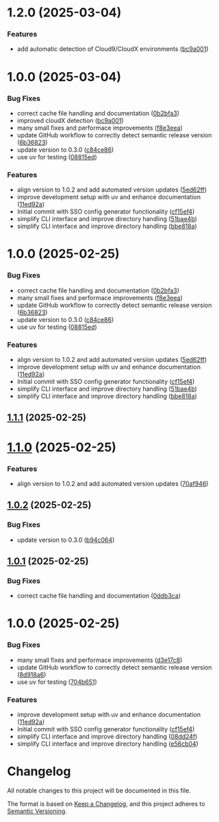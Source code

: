 # 1.2.0 (2025-03-04)

### Features

* add automatic detection of Cloud9/CloudX environments ([bc9a001](https://github.com/easytocloud/sso-config-generator/commit/bc9a001339d6be3d94886b317e65906e6c23d1bd))

# 1.0.0 (2025-03-04)


### Bug Fixes

* correct cache file handling and documentation ([0b2bfa3](https://github.com/easytocloud/sso-config-generator/commit/0b2bfa34380f753580668757db1ed1f7bccdd434))
* improved cloudX detection ([bc9a001](https://github.com/easytocloud/sso-config-generator/commit/bc9a001339d6be3d94886b317e65906e6c23d1bd))
* many small fixes and performace improvements ([f8e3eea](https://github.com/easytocloud/sso-config-generator/commit/f8e3eea9b6692c6c78b8a3fe510bea11fd1f4651))
* update GitHub workflow to correctly detect semantic release version ([6b36823](https://github.com/easytocloud/sso-config-generator/commit/6b36823638cbd005a78faf2cdb821b3bade138fc))
* update version to 0.3.0 ([c84ce86](https://github.com/easytocloud/sso-config-generator/commit/c84ce86d2d51abbb8e3414d710d4498e361f0421))
* use uv for testing ([08815ed](https://github.com/easytocloud/sso-config-generator/commit/08815ede16d283b13783fd2132160029214a6290))


### Features

* align version to 1.0.2 and add automated version updates ([5ed62ff](https://github.com/easytocloud/sso-config-generator/commit/5ed62ffd6c3e8b1e683bad574a68dcad6af87617))
* improve development setup with uv and enhance documentation ([11ed92a](https://github.com/easytocloud/sso-config-generator/commit/11ed92a4050eda864d76889d581d5fdcf92b896a))
* Initial commit with SSO config generator functionality ([cf15ef4](https://github.com/easytocloud/sso-config-generator/commit/cf15ef40c0bf51bcd069a129d95c4c3d5a473dcb))
* simplify CLI interface and improve directory handling ([51bae4b](https://github.com/easytocloud/sso-config-generator/commit/51bae4b302df270dde44c6edd8baa21c08bc4c8d))
* simplify CLI interface and improve directory handling ([bbe818a](https://github.com/easytocloud/sso-config-generator/commit/bbe818aea4a43aae7911c7f4f780fd2645cb7ddc))

# 1.0.0 (2025-02-25)


### Bug Fixes

* correct cache file handling and documentation ([0b2bfa3](https://github.com/easytocloud/sso-config-generator/commit/0b2bfa34380f753580668757db1ed1f7bccdd434))
* many small fixes and performace improvements ([f8e3eea](https://github.com/easytocloud/sso-config-generator/commit/f8e3eea9b6692c6c78b8a3fe510bea11fd1f4651))
* update GitHub workflow to correctly detect semantic release version ([6b36823](https://github.com/easytocloud/sso-config-generator/commit/6b36823638cbd005a78faf2cdb821b3bade138fc))
* update version to 0.3.0 ([c84ce86](https://github.com/easytocloud/sso-config-generator/commit/c84ce86d2d51abbb8e3414d710d4498e361f0421))
* use uv for testing ([08815ed](https://github.com/easytocloud/sso-config-generator/commit/08815ede16d283b13783fd2132160029214a6290))


### Features

* align version to 1.0.2 and add automated version updates ([5ed62ff](https://github.com/easytocloud/sso-config-generator/commit/5ed62ffd6c3e8b1e683bad574a68dcad6af87617))
* improve development setup with uv and enhance documentation ([11ed92a](https://github.com/easytocloud/sso-config-generator/commit/11ed92a4050eda864d76889d581d5fdcf92b896a))
* Initial commit with SSO config generator functionality ([cf15ef4](https://github.com/easytocloud/sso-config-generator/commit/cf15ef40c0bf51bcd069a129d95c4c3d5a473dcb))
* simplify CLI interface and improve directory handling ([51bae4b](https://github.com/easytocloud/sso-config-generator/commit/51bae4b302df270dde44c6edd8baa21c08bc4c8d))
* simplify CLI interface and improve directory handling ([bbe818a](https://github.com/easytocloud/sso-config-generator/commit/bbe818aea4a43aae7911c7f4f780fd2645cb7ddc))

## [1.1.1](https://github.com/easytocloud/sso-config-generator/compare/v1.1.0...v1.1.1) (2025-02-25)

# [1.1.0](https://github.com/easytocloud/sso-config-generator/compare/v1.0.2...v1.1.0) (2025-02-25)


### Features

* align version to 1.0.2 and add automated version updates ([70af946](https://github.com/easytocloud/sso-config-generator/commit/70af94672e75c1b3c4efd3117385f7bc1ac42bb0))

## [1.0.2](https://github.com/easytocloud/sso-config-generator/compare/v1.0.1...v1.0.2) (2025-02-25)


### Bug Fixes

* update version to 0.3.0 ([b94c064](https://github.com/easytocloud/sso-config-generator/commit/b94c064fd58056f42167d22ad15bd5ff477bafb3))

## [1.0.1](https://github.com/easytocloud/sso-config-generator/compare/v1.0.0...v1.0.1) (2025-02-25)


### Bug Fixes

* correct cache file handling and documentation ([0ddb3ca](https://github.com/easytocloud/sso-config-generator/commit/0ddb3caabbed28215b0e93e3875d3cad900a0e33))

# 1.0.0 (2025-02-25)


### Bug Fixes

* many small fixes and performace improvements ([d3e17c8](https://github.com/easytocloud/sso-config-generator/commit/d3e17c84e9cd5f5a3978ac15319ba9538d2d7935))
* update GitHub workflow to correctly detect semantic release version ([8d918a6](https://github.com/easytocloud/sso-config-generator/commit/8d918a68b52c0c6397ce96f2b287ba165ceb4058))
* use uv for testing ([704b651](https://github.com/easytocloud/sso-config-generator/commit/704b65151c801068561c7d3baa06ece408829d5a))


### Features

* improve development setup with uv and enhance documentation ([11ed92a](https://github.com/easytocloud/sso-config-generator/commit/11ed92a4050eda864d76889d581d5fdcf92b896a))
* Initial commit with SSO config generator functionality ([cf15ef4](https://github.com/easytocloud/sso-config-generator/commit/cf15ef40c0bf51bcd069a129d95c4c3d5a473dcb))
* simplify CLI interface and improve directory handling ([08dd24f](https://github.com/easytocloud/sso-config-generator/commit/08dd24f08a06a1e4d5ebbba54a4f9c839d2bd03d))
* simplify CLI interface and improve directory handling ([e56cb04](https://github.com/easytocloud/sso-config-generator/commit/e56cb04cbd4d9d7dd5194af89a1b8743933702e6))

# Changelog

All notable changes to this project will be documented in this file.

The format is based on [Keep a Changelog](https://keepachangelog.com/en/1.0.0/),
and this project adheres to [Semantic Versioning](https://semver.org/spec/v2.0.0.html).
